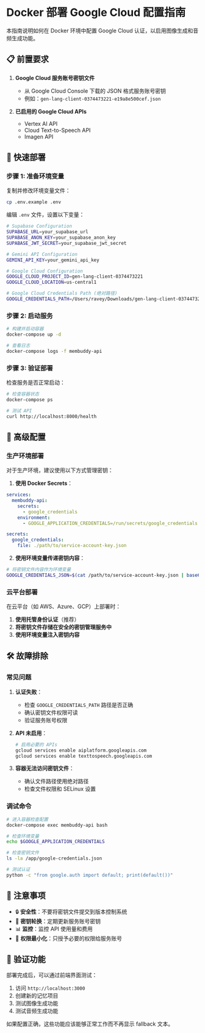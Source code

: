 # Docker 部署 Google Cloud 配置指南

本指南说明如何在 Docker 环境中配置 Google Cloud 认证，以启用图像生成和音频生成功能。

## 📋 前置要求

1. **Google Cloud 服务账号密钥文件**
   - 从 Google Cloud Console 下载的 JSON 格式服务账号密钥
   - 例如：`gen-lang-client-0374473221-e19a8e500cef.json`

2. **已启用的 Google Cloud APIs**
   - Vertex AI API
   - Cloud Text-to-Speech API
   - Imagen API

## 🚀 快速部署

### 步骤 1: 准备环境变量

复制并修改环境变量文件：
```bash
cp .env.example .env
```

编辑 `.env` 文件，设置以下变量：
```bash
# Supabase Configuration
SUPABASE_URL=your_supabase_url
SUPABASE_ANON_KEY=your_supabase_anon_key
SUPABASE_JWT_SECRET=your_supabase_jwt_secret

# Gemini API Configuration
GEMINI_API_KEY=your_gemini_api_key

# Google Cloud Configuration
GOOGLE_CLOUD_PROJECT_ID=gen-lang-client-0374473221
GOOGLE_CLOUD_LOCATION=us-central1

# Google Cloud Credentials Path (绝对路径)
GOOGLE_CREDENTIALS_PATH=/Users/ravey/Downloads/gen-lang-client-0374473221-e19a8e500cef.json
```

### 步骤 2: 启动服务

```bash
# 构建并启动容器
docker-compose up -d

# 查看日志
docker-compose logs -f membuddy-api
```

### 步骤 3: 验证部署

检查服务是否正常启动：
```bash
# 检查容器状态
docker-compose ps

# 测试 API
curl http://localhost:8000/health
```

## 🔧 高级配置

### 生产环境部署

对于生产环境，建议使用以下方式管理密钥：

1. **使用 Docker Secrets**：
```yaml
services:
  membuddy-api:
    secrets:
      - google_credentials
    environment:
      - GOOGLE_APPLICATION_CREDENTIALS=/run/secrets/google_credentials

secrets:
  google_credentials:
    file: ./path/to/service-account-key.json
```

2. **使用环境变量传递密钥内容**：
```bash
# 将密钥文件内容作为环境变量
GOOGLE_CREDENTIALS_JSON=$(cat /path/to/service-account-key.json | base64)
```

### 云平台部署

在云平台（如 AWS、Azure、GCP）上部署时：

1. **使用托管身份认证**（推荐）
2. **将密钥文件存储在安全的密钥管理服务中**
3. **使用环境变量注入密钥内容**

## 🛠️ 故障排除

### 常见问题

1. **认证失败**：
   - 检查 `GOOGLE_CREDENTIALS_PATH` 路径是否正确
   - 确认密钥文件权限可读
   - 验证服务账号权限

2. **API 未启用**：
   ```bash
   # 启用必要的 APIs
   gcloud services enable aiplatform.googleapis.com
   gcloud services enable texttospeech.googleapis.com
   ```

3. **容器无法访问密钥文件**：
   - 确认文件路径使用绝对路径
   - 检查文件权限和 SELinux 设置

### 调试命令

```bash
# 进入容器检查配置
docker-compose exec membuddy-api bash

# 检查环境变量
echo $GOOGLE_APPLICATION_CREDENTIALS

# 检查密钥文件
ls -la /app/google-credentials.json

# 测试认证
python -c "from google.auth import default; print(default())"
```

## 📝 注意事项

- 🔒 **安全性**：不要将密钥文件提交到版本控制系统
- 🔄 **密钥轮换**：定期更新服务账号密钥
- 📊 **监控**：监控 API 使用量和费用
- 🚫 **权限最小化**：只授予必要的权限给服务账号

## 🎯 验证功能

部署完成后，可以通过前端界面测试：
1. 访问 `http://localhost:3000`
2. 创建新的记忆项目
3. 测试图像生成功能
4. 测试音频生成功能

如果配置正确，这些功能应该能够正常工作而不再显示 fallback 文本。